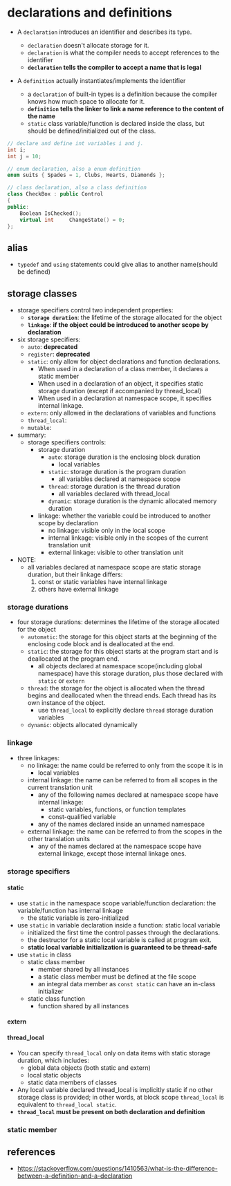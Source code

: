 # declarations and definitions
* A `declaration` introduces an identifier and describes its type.
    * `declaration` doesn't allocate storage for it.
    * `declaration` is what the compiler needs to accept references to the identifier
    * **`declaration` tells the compiler to accept a name that is legal**

* A `definition` actually instantiates/implements the identifier
    * a `declaration` of built-in types is a definition because the compiler knows how much space to allocate for it.
    * **`definition` tells the linker to link a name reference to the content of the name**
    * `static` class variable/function is declared inside the class, but should be defined/initialized out of the class.
```cpp
// declare and define int variables i and j.
int i;
int j = 10;

// enum declaration, also a enum definition
enum suits { Spades = 1, Clubs, Hearts, Diamonds };

// class declaration, also a class definition
class CheckBox : public Control
{
public:
    Boolean IsChecked();
    virtual int     ChangeState() = 0;
};
```

## alias
* `typedef` and `using` statements could give alias to another name(should be defined)

## storage classes
* storage specifiers control two independent properties:
    * **`storage duration`**: the lifetime of the storage allocated for the object
    * **`linkage`**: **if the object could be introduced to another scope by declaration**
* six storage specifiers:
    * `auto`: **deprecated**
    * `register`: **deprecated**
    * `static`: only allow for object declarations and function declarations.
        * When used in a declaration of a class member, it declares a static member
        * When used in a declaration of an object, it specifies static storage duration (except if accompanied by thread_local)
        * When used in a declaration at namespace scope, it specifies internal linkage.
    * `extern`: only allowed in the declarations of variables and functions
    * `thread_local`:
    * `mutable`:
* summary:
    * storage specifiers controls:
        * storage duration
            * `auto`: storage duration is the enclosing block duration
                * local variables
            * `static`: storage duration is the program duration
                * all variables declared at namespace scope
            * `thread`: storage duration is the thread duration
                * all variables declared with thread_local
            * `dynamic`: storage duration is the dynamic allocated memory duration
        * linkage: whether the variable could be introduced to another scope by declaration
            * no linkage: visible only in the local scope
            * internal linkage: visible only in the scopes of the current translation unit
            * external linkage: visible to other translation unit
* NOTE:
    * all variables declared at namespace scope are static storage duration, but their linkage differs:
        1. const or static variables have internal linkage
        2. others have external linkage

### storage durations
* four storage durations: determines the lifetime of the storage allocated for the object
    * `automatic`: the storage for this object starts at the beginning of the enclosing code block and is deallocated at the end.
    * `static`: the storage for this object starts at the program start and is deallocated at the program end.
        * all objects declared at namespace scope(including global namespace) have this storage duration, plus those declared with `static` or `extern`
    * `thread`: the storage for the object is allocated when the thread begins and deallocated when the thread ends. Each thread has its own instance of the object.
        * use `thread_local` to explicitly declare `thread` storage duration variables
    * `dynamic`: objects allocated dynamically

### linkage
* three linkages:
    * no linkage: the name could be referred to only from the scope it is in
        * local variables
    * internal linkage: the name can be referred to from all scopes in the current translation unit
        * any of the following names declared at namespace scope have internal linkage:
            * static variables, functions, or function templates
            * const-qualified variable
        * any of the names declared inside an unnamed namespace
    * external linkage: the name can be referred to from the scopes in the other translation units
        * any of the names declared at the namespace scope have external linkage, except those internal linkage ones.

### storage specifiers
#### static
* use `static` in the namespace scope variable/function declaration: the variable/function has internal linkage
    * the static variable is zero-initialized
* use `static` in variable declaration inside a function: static local variable
    * initialized the first time the control passes through the declarations.
    * the destructor for a static local variable is called at program exit.
    * **static local variable initialization is guaranteed to be thread-safe**
* use `static` in class
    * static class member
        * member shared by all instances
        * a static class member must be defined at the file scope
        * an integral data member as `const static` can have an in-class initializer
    * static class function
        * function shared by all instances

#### extern
#### thread_local
* You can specify `thread_local` only on data items with static storage duration, which includes:
    * global data objects (both static and extern)
    * local static objects
    * static data members of classes
* Any local variable declared thread_local is implicitly static if no other storage class is provided; in other words, at block scope `thread_local` is equivalent to `thread_local static`.
* **`thread_local` must be present on both declaration and definition**

### static member


## references
* https://stackoverflow.com/questions/1410563/what-is-the-difference-between-a-definition-and-a-declaration
